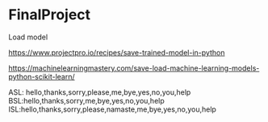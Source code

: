 # FinalProject

Load model

https://www.projectpro.io/recipes/save-trained-model-in-python

https://machinelearningmastery.com/save-load-machine-learning-models-python-scikit-learn/

ASL: hello,thanks,sorry,please,me,bye,yes,no,you,help
BSL:hello,thanks,sorry,me,bye,yes,no,you,help
ISL:hello,thanks,sorry,please,namaste,me,bye,yes,no,you,help
